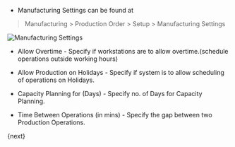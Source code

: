 * Manufacturing Settings can be found at 

> Manufacturing > Production Order > Setup > Manufacturing Settings

<img class="screenshot" alt="Manufacturing Settings" src="{{url_prefix}}/assets/img/manufacturing/manufacturing-settings.png">

* Allow Overtime - Specify if workstations are to allow overtime.(schedule operations outside working hours)

* Allow Production on Holidays - Specify if system is to allow scheduling of operations on Holidays.

* Capacity Planning for (Days) - Specify no. of Days for Capacity Planning.

* Time Between Operations (in mins) - Specify the gap between two Production Operations.

{next}